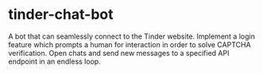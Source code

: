 # tinder-chat-bot
A bot that can seamlessly connect to the Tinder website.
Implement a login feature which prompts a human for interaction in order to solve CAPTCHA verification.
Open chats and send new messages to a specified API endpoint in an endless loop.
